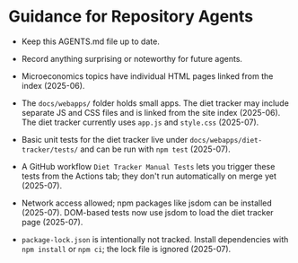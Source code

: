 # Guidance for Repository Agents

- Keep this AGENTS.md file up to date.
- Record anything surprising or noteworthy for future agents.
- Microeconomics topics have individual HTML pages linked from the index (2025-06).
- The `docs/webapps/` folder holds small apps. The diet tracker may include separate JS and CSS files and is linked from the site index (2025-06). The diet tracker currently uses `app.js` and `style.css` (2025-07).
- Basic unit tests for the diet tracker live under
  `docs/webapps/diet-tracker/tests/` and can be run with `npm test` (2025-07).

- A GitHub workflow `Diet Tracker Manual Tests` lets you trigger these
  tests from the Actions tab; they don't run automatically on merge yet (2025-07).

- Network access allowed; npm packages like jsdom can be installed (2025-07).
  DOM-based tests now use jsdom to load the diet tracker page (2025-07).
- `package-lock.json` is intentionally not tracked. Install dependencies with
  `npm install` or `npm ci`; the lock file is ignored (2025-07).
